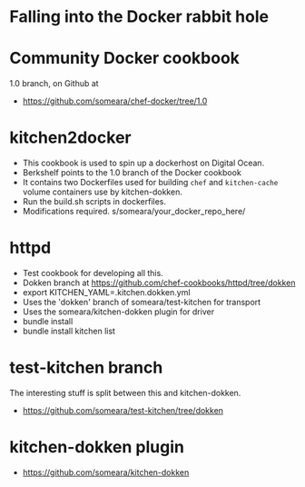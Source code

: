 Falling into the Docker rabbit hole
===================================

# Community Docker cookbook
1.0 branch, on Github at
- https://github.com/someara/chef-docker/tree/1.0

# kitchen2docker
- This cookbook is used to spin up a dockerhost on Digital Ocean.
- Berkshelf points to the 1.0 branch of the Docker cookbook
- It contains two Dockerfiles used for building `chef` and
  `kitchen-cache` volume containers use by kitchen-dokken.
- Run the build.sh scripts in dockerfiles. 
- Modifications required. s/someara/your_docker_repo_here/

# httpd
- Test cookbook for developing all this.
- Dokken branch at https://github.com/chef-cookbooks/httpd/tree/dokken
- export KITCHEN_YAML=.kitchen.dokken.yml
- Uses the 'dokken' branch of someara/test-kitchen for transport
- Uses the someara/kitchen-dokken plugin for driver
- bundle install
- bundle install kitchen list

# test-kitchen branch
The interesting stuff is split between this and kitchen-dokken.

- https://github.com/someara/test-kitchen/tree/dokken

# kitchen-dokken plugin
- https://github.com/someara/kitchen-dokken
